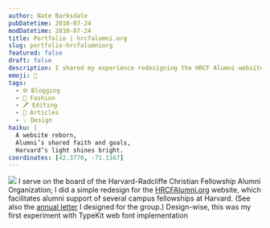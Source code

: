 ```yaml
---
author: Nate Barksdale
pubDatetime: 2010-07-24
modDatetime: 2010-07-24
title: Portfolio | hrcfalumni.org
slug: portfolio-hrcfalumniorg
featured: false
draft: false
description: I shared my experience redesigning the HRCF Alumni website to support Harvard campus fellowships.
emoji: 🎨
tags:
  - 🌐 Blogging
  - 👔 Fashion
  - 🖊️ Editing
  - 📖 Articles
  - 💡 Design
haiku: |
  A website reborn,  
  Alumni’s shared faith and goals,  
  Harvard’s light shines bright.
coordinates: [42.3770, -71.1167]
---
```


![](https://www.natebarksdale.com/wp-content/uploads/portfolio/clip_hrcfalumni.jpg) I serve on the board of the Harvard-Radcliffe Christian Fellowship Alumni Organization; I did a simple redesign for the [HRCFAlumni.org](http://web.archive.org/web/20170610041943/http://hrcfalumni.org/) website, which facilitates alumni support of several campus fellowships at Harvard. (See also the [annual letter](https://www.natebarksdale.com/n/276) I designed for the group.) Design-wise, this was my first experiment with TypeKit web font implementation
